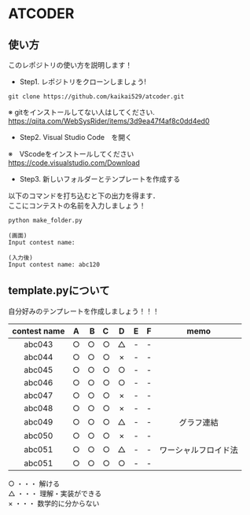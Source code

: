 # ATCODER
## 使い方
このレポジトリの使い方を説明します！

- Step1. レポジトリをクローンしましょう!

~~~
git clone https://github.com/kaikai529/atcoder.git
~~~

※ gitをインストールしてない人はしてください. <br>
<url>https://qiita.com/WebSysRider/items/3d9ea47f4af8c0dd4ed0

- Step2. Visual Studio Code　を開く

※　VScodeをインストールしてください
<url> https://code.visualstudio.com/Download

- Step3. 新しいフォルダーとテンプレートを作成する

以下のコマンドを打ち込むと下の出力を得ます．<br>
ここにコンテストの名前を入力しましょう！
~~~
python make_folder.py

(画面)　
Input contest name:

(入力後)
Input contest name: abc120
~~~

 ## template.pyについて
 
 自分好みのテンプレートを作成しましょう！！！

| contest name | A | B | C | D | E | F | memo |
|:------------:|:-:|--:|:--|:-:|:-:|:-:|:----:|
|abc043        |○|○|○|△| - | - | |
|abc044        |○|○|○|×| - | - | |
|abc045        |○|○|○|○| - | - | |
|abc046        |○|○|○|○| - | - | |
|abc047        |○|○|○|×| - | - | |
|abc048        |○|○|○|×| - | - | |
|abc049        |○|○|○|△| - | - | グラフ連結 |
|abc050        |○|○|○|×| - | - | |
|abc051        |○|○|○|△| - | - | ワーシャルフロイド法 |
|abc051        |○|○|○|○| - | - | |

○ ・・・ 解ける <br>
△ ・・・ 理解・実装ができる <br>
× ・・・ 数学的に分からない

